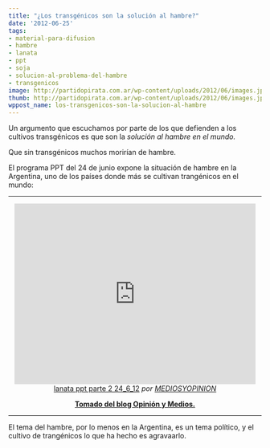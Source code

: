 ```yaml
---
title: "¿Los transgénicos son la solución al hambre?"
date: '2012-06-25'
tags:
- material-para-difusion
- hambre
- lanata
- ppt
- soja
- solucion-al-problema-del-hambre
- transgenicos
image: http://partidopirata.com.ar/wp-content/uploads/2012/06/images.jpg
thumb: http://partidopirata.com.ar/wp-content/uploads/2012/06/images.jpg
wppost_name: los-transgenicos-son-la-solucion-al-hambre
---
```


Un argumento que escuchamos por parte de los que defienden a los cultivos transgénicos es que son la <em>solución al hambre en el mundo.</em>

Que sin transgénicos muchos morirían de hambre.

El programa PPT del 24 de junio expone la situación de hambre en la Argentina, uno de los países donde más se cultivan trangénicos en el mundo:

<hr />

<center>
<iframe src="http://www.dailymotion.com/embed/video/xrqql8_lanata-ppt-parte-2-24-6-12_news" frameborder="0" width="480" height="360"></iframe>
<a href="http://www.dailymotion.com/video/xrqql8_lanata-ppt-parte-2-24-6-12_news" target="_blank">lanata ppt parte 2 24_6_12</a> <em>por <a href="http://www.dailymotion.com/MEDIOSYOPINION" target="_blank">MEDIOSYOPINION</a></em></center>
<p style="text-align: center;"><strong><a href="http://opinionymedios.blogspot.com/2012/06/lanata-periodismo-para-todos-ppt_25.html" target="_blank">Tomado del blog Opinión y Medios.</a></strong></p>


<hr />

El tema del hambre, por lo menos en la Argentina, es un tema político, y el cultivo de trangénicos lo que ha hecho es agravaarlo.

